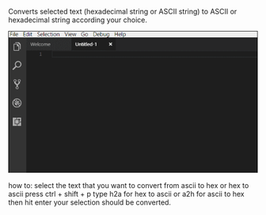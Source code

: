 Converts selected text (hexadecimal string or ASCII string) to ASCII or hexadecimal string according your choice.

 ![VSCODE](https://raw.githubusercontent.com/dbustamante01/vscode-converter/master/converter_demo.gif)


how to:
select the text that you want to convert from ascii to hex or hex to ascii
press ctrl + shift + p 
type h2a for hex to ascii or a2h for ascii to hex 
then hit enter
your selection should be converted.
